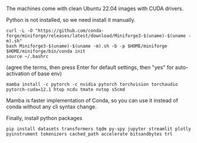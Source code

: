 The machines come with clean Ubuntu 22.04 images with CUDA drivers.

Python is not installed, so we need install it manually. 
```
curl -L -O "https://github.com/conda-forge/miniforge/releases/latest/download/Miniforge3-$(uname)-$(uname -m).sh" 
bash Miniforge3-$(uname)-$(uname -m).sh -b -p $HOME/miniforge
$HOME/miniforge/bin/conda init
source ~/.bashrc
```
(agree the terms, then press Enter for default settings, then "yes" for auto-activation of base env)

```
mamba install -c pytorch -c nvidia pytorch torchvision torchaudio pytorch-cuda=12.1 htop ncdu tmate nvtop s5cmd
```

Mamba is faster implementation of Conda, so you can use it instead of conda without any cli syntax change.

Finally, install python packages
```
pip install datasets transformers tqdm py-spy jupyter streamlit plotly pyinstrument tokenizers cached_path accelerate bitsandbytes trl
```
